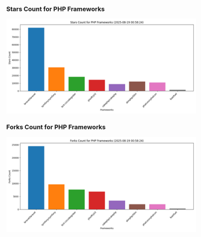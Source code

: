 ### Stars Count for PHP Frameworks

![Stars Chart](./archive/charts/20250819005824_stars_count.png)

### Forks Count for PHP Frameworks

![Forks Chart](./archive/charts/20250819005824_forks_count.png)


